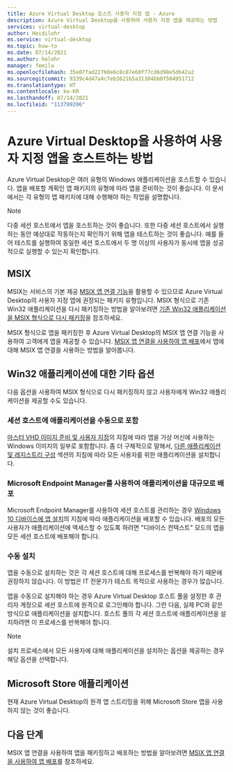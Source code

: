 ```yaml
---
title: Azure Virtual Desktop 호스트 사용자 지정 앱 - Azure
description: Azure Virtual Desktop을 사용하여 사용자 지정 앱을 제공하는 방법
services: virtual-desktop
author: Heidilohr
ms.service: virtual-desktop
ms.topic: how-to
ms.date: 07/14/2021
ms.author: helohr
manager: femila
ms.openlocfilehash: 35e07fad22760e6c8c87e60f77cd6d98e5db42a2
ms.sourcegitcommit: 9339c4d47a4c7eb3621b5a31384bb0f504951712
ms.translationtype: HT
ms.contentlocale: ko-KR
ms.lasthandoff: 07/14/2021
ms.locfileid: "113799206"
---
```

# <a name="how-to-host-custom-apps-with-azure-virtual-desktop"></a>Azure Virtual Desktop을 사용하여 사용자 지정 앱을 호스트하는 방법

Azure Virtual Desktop은 여러 유형의 Windows 애플리케이션을 호스트할 수 있습니다. 앱을 배포할 계획인 앱 패키지의 유형에 따라 앱을 준비하는 것이 좋습니다. 이 문서에서는 각 유형의 앱 패키지에 대해 수행해야 하는 작업을 설명합니다. 

>[!NOTE]
>다중 세션 호스트에서 앱을 호스트하는 것이 좋습니다. 또한 다중 세션 호스트에서 실행하는 동안 예상대로 작동하는지 확인하기 위해 앱을 테스트하는 것이 좋습니다. 예를 들어 테스트를 실행하여 동일한 세션 호스트에서 두 명 이상의 사용자가 동시에 앱을 성공적으로 실행할 수 있는지 확인합니다.

## <a name="msix"></a>MSIX

MSIX는 서비스의 기본 제공 [MSIX 앱 연결 기능](../app-attach-glossary.md)을 활용할 수 있으므로 Azure Virtual Desktop의 사용자 지정 앱에 권장되는 패키지 유형입니다. MSIX 형식으로 기존 Win32 애플리케이션을 다시 패키징하는 방법을 알아보려면 [기존 Win32 애플리케이션을 MSIX 형식으로 다시 패키징](/windows/application-management/msix-app-packaging-tool)을 참조하세요.

MSIX 형식으로 앱을 패키징한 후 Azure Virtual Desktop의 MSIX 앱 연결 기능을 사용하여 고객에게 앱을 제공할 수 있습니다. [MSIX 앱 연결을 사용하여 앱 배포](msix-app-attach.md)에서 앱에 대해 MSIX 앱 연결을 사용하는 방법을 알아봅니다.

## <a name="other-options-for-win32-applications"></a>Win32 애플리케이션에 대한 기타 옵션

다음 옵션을 사용하여 MSIX 형식으로 다시 패키징하지 않고 사용자에게 Win32 애플리케이션을 제공할 수도 있습니다.

### <a name="include-the-application-manually-on-session-hosts"></a>세션 호스트에 애플리케이션을 수동으로 포함

[마스터 VHD 이미지 준비 및 사용자 지정](../set-up-customize-master-image.md)의 지침에 따라 앱을 가상 머신에 사용하는 Windows 이미지의 일부로 포함합니다. 좀 더 구체적으로 말해서, [다른 애플리케이션 및 레지스트리 구성](../set-up-customize-master-image.md#other-applications-and-registry-configuration) 섹션의 지침에 따라 모든 사용자를 위한 애플리케이션을 설치합니다.

### <a name="use-microsoft-endpoint-manager-to-deploy-the-application-at-scale"></a>Microsoft Endpoint Manager를 사용하여 애플리케이션을 대규모로 배포

Microsoft Endpoint Manager를 사용하여 세션 호스트를 관리하는 경우 [Windows 10 디바이스에 앱 설치](/mem/intune/apps/apps-windows-10-app-deploy#install-apps-on-windows-10-devices)의 지침에 따라 애플리케이션을 배포할 수 있습니다. 배포의 모든 사용자가 애플리케이션에 액세스할 수 있도록 하려면 "디바이스 컨텍스트" 모드의 앱을 모든 세션 호스트에 배포해야 합니다.

### <a name="manual-installation"></a>수동 설치

앱을 수동으로 설치하는 것은 각 세션 호스트에 대해 프로세스를 반복해야 하기 때문에 권장하지 않습니다. 이 방법은 IT 전문가가 테스트 목적으로 사용하는 경우가 많습니다.

앱을 수동으로 설치해야 하는 경우 Azure Virtual Desktop 호스트 풀을 설정한 후 관리자 계정으로 세션 호스트에 원격으로 로그인해야 합니다. 그런 다음, 실제 PC와 같은 방식으로 애플리케이션을 설치합니다. 호스트 풀의 각 세션 호스트에 애플리케이션을 설치하려면 이 프로세스를 반복해야 합니다.

>[!NOTE]
>설치 프로세스에서 모든 사용자에 대해 애플리케이션을 설치하는 옵션을 제공하는 경우 해당 옵션을 선택합니다.

## <a name="microsoft-store-applications"></a>Microsoft Store 애플리케이션

현재 Azure Virtual Desktop의 원격 앱 스트리밍을 위해 Microsoft Store 앱을 사용하지 않는 것이 좋습니다.

## <a name="next-steps"></a>다음 단계

MSIX 앱 연결을 사용하여 앱을 패키징하고 배포하는 방법을 알아보려면 [MSIX 앱 연결을 사용하여 앱 배포](msix-app-attach.md)를 참조하세요.